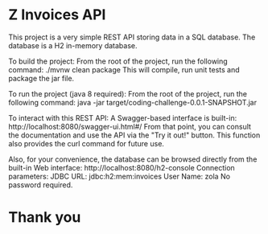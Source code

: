 # Z Invoices API
This project is a very simple REST API storing data in a SQL database.  The database is a H2 in-memory database.

To build the project:
From the root of the project, run the following command:  ./mvnw clean package
This will compile, run unit tests and package the jar file.

To run the project (java 8 required):
From the root of the project, run the following command:  java -jar target/coding-challenge-0.0.1-SNAPSHOT.jar

To interact with this REST API: 
A Swagger-based interface is built-in: http://localhost:8080/swagger-ui.html#/
From that point, you can consult the documentation and use the API via the "Try it out!" button.  This function also provides the curl command for future use.

Also, for your convenience, the database can be browsed directly from the built-in Web interface: http://localhost:8080/h2-console
Connection parameters:
JDBC URL: jdbc:h2:mem:invoices
User Name: zola
No password required.

# Thank you
